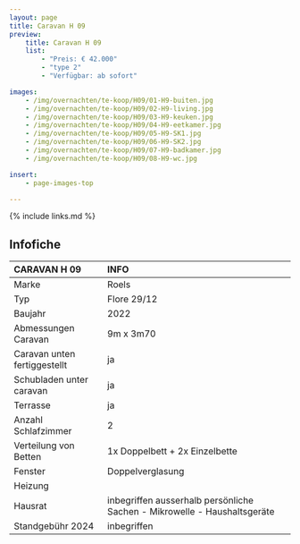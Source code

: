 ```yaml
---
layout: page
title: Caravan H 09
preview:
    title: Caravan H 09
    list:
        - "Preis: € 42.000"
        - "type 2"
        - "Verfügbar: ab sofort"

images:
    - /img/overnachten/te-koop/H09/01-H9-buiten.jpg
    - /img/overnachten/te-koop/H09/02-H9-living.jpg
    - /img/overnachten/te-koop/H09/03-H9-keuken.jpg
    - /img/overnachten/te-koop/H09/04-H9-eetkamer.jpg
    - /img/overnachten/te-koop/H09/05-H9-SK1.jpg
    - /img/overnachten/te-koop/H09/06-H9-SK2.jpg
    - /img/overnachten/te-koop/H09/07-H9-badkamer.jpg
    - /img/overnachten/te-koop/H09/08-H9-wc.jpg

insert:
    - page-images-top

---
```


{% include links.md %}

## Infofiche

CARAVAN H 09                | INFO        |
:---------------------------|:------------|
Marke                       |Roels
Typ                         |Flore 29/12
Baujahr                     |2022
Abmessungen Caravan         |9m x 3m70
Caravan unten fertiggestellt|ja
Schubladen unter caravan    |ja
Terrasse                    |ja
Anzahl Schlafzimmer         |2
Verteilung von Betten       |1x Doppelbett + 2x Einzelbette
Fenster                     |Doppelverglasung
Heizung                     |
Hausrat                     |inbegriffen ausserhalb persönliche Sachen - Mikrowelle - Haushaltsgeräte
Standgebühr 2024            |inbegriffen
